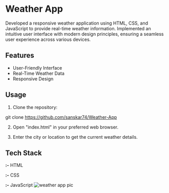 
# Weather App

Developed a responsive weather application using HTML, CSS, and JavaScript to provide real-time weather
information. Implemented an intuitive user interface with modern design principles, ensuring a seamless user experience
across various devices.

## Features

- User-Friendly Interface
- Real-Time Weather Data
- Responsive Design


## Usage

1. Clone the repository:

git clone https://github.com/sanskar74/Weather-App

2. Open "index.html" in your preferred web browser.

3. Enter the city or location to get the current weather details.
## Tech Stack

**:-**  HTML

**:-**  CSS

**:-**  JavaScript
![weather app pic](https://github.com/sanskar74/Weather-App/assets/117890001/bc7117ec-a100-45c7-a7d3-fed756169597)
